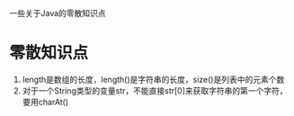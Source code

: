 一些关于Java的零散知识点
# 零散知识点
1. length是数组的长度，length()是字符串的长度，size()是列表中的元素个数
2. 对于一个String类型的变量str，不能直接str[0]来获取字符串的第一个字符，要用charAt()